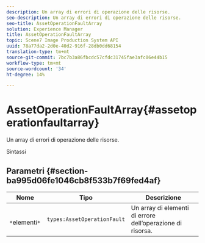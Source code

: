 ```yaml
---
description: Un array di errori di operazione delle risorse.
seo-description: Un array di errori di operazione delle risorse.
seo-title: AssetOperationFaultArray
solution: Experience Manager
title: AssetOperationFaultArray
topic: Scene7 Image Production System API
uuid: 78a77da2-2d0e-40d2-916f-28db0dd68154
translation-type: tm+mt
source-git-commit: 7bc7b3a86fbcdc57cfdc31745fae3afc06e44b15
workflow-type: tm+mt
source-wordcount: '34'
ht-degree: 14%

---
```



# AssetOperationFaultArray{#assetoperationfaultarray}

Un array di errori di operazione delle risorse.

Sintassi

## Parametri {#section-ba995d06fe1046cb8f533b7f69fed4af}

| Nome | Tipo | Descrizione |
|---|---|---|
| ` *`elementi`*` | `types:AssetOperationFault` | Un array di elementi di errore dell’operazione di risorsa. |


